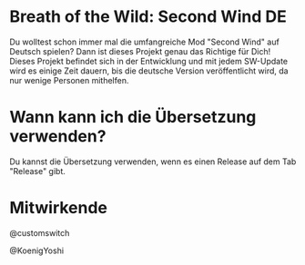 # Breath of the Wild: Second Wind DE
Du wolltest schon immer mal die umfangreiche Mod "Second Wind" auf Deutsch spielen? Dann ist dieses Projekt genau das Richtige für Dich! Dieses Projekt befindet sich in der Entwicklung und mit jedem SW-Update wird es einige Zeit dauern, bis die deutsche Version veröffentlicht wird, da nur wenige Personen mithelfen.

# Wann kann ich die Übersetzung verwenden?
Du kannst die Übersetzung verwenden, wenn es einen Release auf dem Tab "Release" gibt.

# Mitwirkende
@customswitch

@KoenigYoshi
